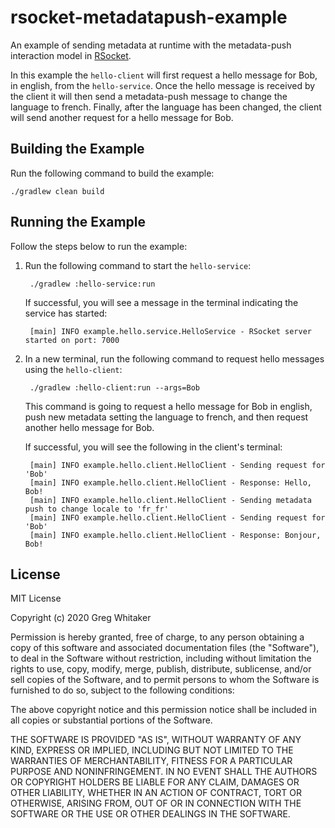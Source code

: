 # rsocket-metadatapush-example
An example of sending metadata at runtime with the metadata-push interaction model in [RSocket](http://rsocket.io).

In this example the `hello-client` will first request a hello message for Bob, in english, from the `hello-service`. Once the 
hello message is received by the client it will then send a metadata-push message to change the language to french. Finally, after
the language has been changed, the client will send another request for a hello message for Bob.

## Building the Example
Run the following command to build the example:

    ./gradlew clean build

## Running the Example
Follow the steps below to run the example:

1. Run the following command to start the `hello-service`:

        ./gradlew :hello-service:run

    If successful, you will see a message in the terminal indicating the service has started:
    
        [main] INFO example.hello.service.HelloService - RSocket server started on port: 7000
       
2. In a new terminal, run the following command to request hello messages using the `hello-client`:

        ./gradlew :hello-client:run --args=Bob
        
    This command is going to request a hello message for Bob in english, push new metadata setting the language to french, and then
    request another hello message for Bob.
    
    If successful, you will see the following in the client's terminal:
    
        [main] INFO example.hello.client.HelloClient - Sending request for 'Bob'
        [main] INFO example.hello.client.HelloClient - Response: Hello, Bob!
        [main] INFO example.hello.client.HelloClient - Sending metadata push to change locale to 'fr_fr'
        [main] INFO example.hello.client.HelloClient - Sending request for 'Bob'
        [main] INFO example.hello.client.HelloClient - Response: Bonjour, Bob!

## License
MIT License

Copyright (c) 2020 Greg Whitaker

Permission is hereby granted, free of charge, to any person obtaining a copy
of this software and associated documentation files (the "Software"), to deal
in the Software without restriction, including without limitation the rights
to use, copy, modify, merge, publish, distribute, sublicense, and/or sell
copies of the Software, and to permit persons to whom the Software is
furnished to do so, subject to the following conditions:

The above copyright notice and this permission notice shall be included in all
copies or substantial portions of the Software.

THE SOFTWARE IS PROVIDED "AS IS", WITHOUT WARRANTY OF ANY KIND, EXPRESS OR
IMPLIED, INCLUDING BUT NOT LIMITED TO THE WARRANTIES OF MERCHANTABILITY,
FITNESS FOR A PARTICULAR PURPOSE AND NONINFRINGEMENT. IN NO EVENT SHALL THE
AUTHORS OR COPYRIGHT HOLDERS BE LIABLE FOR ANY CLAIM, DAMAGES OR OTHER
LIABILITY, WHETHER IN AN ACTION OF CONTRACT, TORT OR OTHERWISE, ARISING FROM,
OUT OF OR IN CONNECTION WITH THE SOFTWARE OR THE USE OR OTHER DEALINGS IN THE
SOFTWARE.
